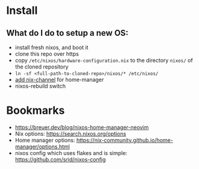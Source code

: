 # Install

## What do I do to setup a new OS:
  - install fresh nixos, and boot it
  - clone this repo over https
  - copy `/etc/nixos/hardware-configuration.nix` to the directory `nixos/` of the cloned repository
  - `ln -sf <full-path-to-cloned-repo>/nixos/* /etc/nixos/`
  - [add nix-channel](https://nix-community.github.io/home-manager/index.html#sec-install-nixos-module) for home-manager
  - nixos-rebuild switch

# Bookmarks

  - https://breuer.dev/blog/nixos-home-manager-neovim
  - Nix options: https://search.nixos.org/options
  - Home manager options: https://nix-community.github.io/home-manager/options.html
  - nixos config which uses flakes and is simple: https://github.com/srid/nixos-config

